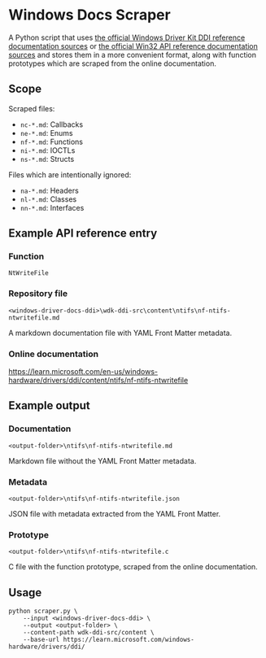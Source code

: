 # Windows Docs Scraper

A Python script that uses [the official Windows Driver Kit DDI reference
documentation sources](https://github.com/MicrosoftDocs/windows-driver-docs-ddi)
or [the official Win32 API reference documentation sources](
https://github.com/MicrosoftDocs/sdk-api) and stores them in a more convenient
format, along with function prototypes which are scraped from the online
documentation.

## Scope

Scraped files:

* `nc-*.md`: Callbacks
* `ne-*.md`: Enums
* `nf-*.md`: Functions
* `ni-*.md`: IOCTLs
* `ns-*.md`: Structs

Files which are intentionally ignored:

* `na-*.md`: Headers
* `nl-*.md`: Classes
* `nn-*.md`: Interfaces

## Example API reference entry

### Function

`NtWriteFile`

### Repository file

```
<windows-driver-docs-ddi>\wdk-ddi-src\content\ntifs\nf-ntifs-ntwritefile.md
```

A markdown documentation file with YAML Front Matter metadata.

### Online documentation

https://learn.microsoft.com/en-us/windows-hardware/drivers/ddi/content/ntifs/nf-ntifs-ntwritefile

## Example output

### Documentation

```
<output-folder>\ntifs\nf-ntifs-ntwritefile.md
```

Markdown file without the YAML Front Matter metadata.

### Metadata

```
<output-folder>\ntifs\nf-ntifs-ntwritefile.json
```

JSON file with metadata extracted from the YAML Front Matter.

### Prototype

```
<output-folder>\ntifs\nf-ntifs-ntwritefile.c
```

C file with the function prototype, scraped from the online documentation.

## Usage

```console
python scraper.py \
    --input <windows-driver-docs-ddi> \
    --output <output-folder> \
    --content-path wdk-ddi-src/content \
    --base-url https://learn.microsoft.com/windows-hardware/drivers/ddi/
```
